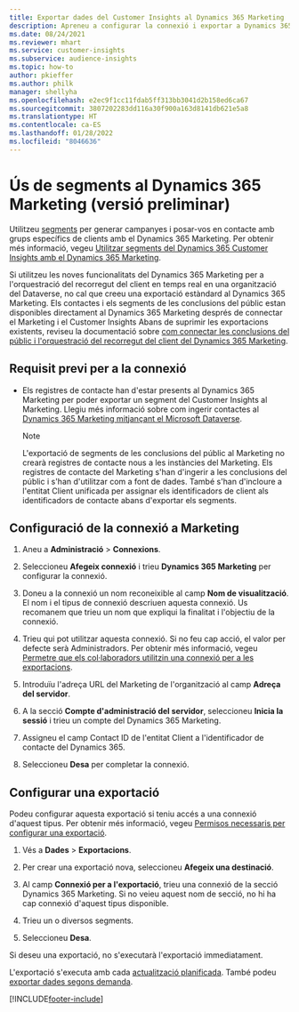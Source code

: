 ```yaml
---
title: Exportar dades del Customer Insights al Dynamics 365 Marketing
description: Apreneu a configurar la connexió i exportar a Dynamics 365 Marketing.
ms.date: 08/24/2021
ms.reviewer: mhart
ms.service: customer-insights
ms.subservice: audience-insights
ms.topic: how-to
author: pkieffer
ms.author: philk
manager: shellyha
ms.openlocfilehash: e2ec9f1cc11fdab5ff313bb3041d2b158ed6ca67
ms.sourcegitcommit: 3807202283dd116a30f900a163d8141db621e5a8
ms.translationtype: HT
ms.contentlocale: ca-ES
ms.lasthandoff: 01/28/2022
ms.locfileid: "8046636"
---
```

# <a name="use-segments-in-dynamics-365-marketing-preview"></a>Ús de segments al Dynamics 365 Marketing (versió preliminar)



Utilitzeu [segments](segments.md) per generar campanyes i posar-vos en contacte amb grups específics de clients amb el Dynamics 365 Marketing. Per obtenir més informació, vegeu [Utilitzar segments del Dynamics 365 Customer Insights amb el Dynamics 365 Marketing](/dynamics365/marketing/customer-insights-segments).

Si utilitzeu les noves funcionalitats del Dynamics 365 Marketing per a l'orquestració del recorregut del client en temps real en una organització del Dataverse, no cal que creeu una exportació estàndard al Dynamics 365 Marketing. Els contactes i els segments de les conclusions del públic estan disponibles directament al Dynamics 365 Marketing després de connectar el Marketing i el Customer Insights Abans de suprimir les exportacions existents, reviseu la documentació sobre [com connectar les conclusions del públic i l'orquestració del recorregut del client del Dynamics 365 Marketing](/dynamics365/marketing/real-time-marketing-ci-profile).

## <a name="prerequisite-for-a-connection"></a>Requisit previ per a la connexió

- Els registres de contacte han d'estar presents al Dynamics 365 Marketing per poder exportar un segment del Customer Insights al Marketing. Llegiu més informació sobre com ingerir contactes al [Dynamics 365 Marketing mitjançant el Microsoft Dataverse](connect-power-query.md).

  > [!NOTE]
  > L'exportació de segments de les conclusions del públic al Marketing no crearà registres de contacte nous a les instàncies del Marketing. Els registres de contacte del Marketing s'han d'ingerir a les conclusions del públic i s'han d'utilitzar com a font de dades. També s'han d'incloure a l'entitat Client unificada per assignar els identificadors de client als identificadors de contacte abans d'exportar els segments.

## <a name="set-up-connection-to-marketing"></a>Configuració de la connexió a Marketing

1. Aneu a **Administració** > **Connexions**.

1. Seleccioneu **Afegeix connexió** i trieu **Dynamics 365 Marketing** per configurar la connexió.

1. Doneu a la connexió un nom reconeixible al camp **Nom de visualització**. El nom i el tipus de connexió descriuen aquesta connexió. Us recomanem que trieu un nom que expliqui la finalitat i l'objectiu de la connexió.

1. Trieu qui pot utilitzar aquesta connexió. Si no feu cap acció, el valor per defecte serà Administradors. Per obtenir més informació, vegeu [Permetre que els col·laboradors utilitzin una connexió per a les exportacions](connections.md#allow-contributors-to-use-a-connection-for-exports).

1. Introduïu l'adreça URL del Marketing de l'organització al camp **Adreça del servidor**.

1. A la secció **Compte d'administració del servidor**, seleccioneu **Inicia la sessió** i trieu un compte del Dynamics 365 Marketing.

1. Assigneu el camp Contact ID de l'entitat Client a l'identificador de contacte del Dynamics 365.

1. Seleccioneu **Desa** per completar la connexió. 

## <a name="configure-an-export"></a>Configurar una exportació

Podeu configurar aquesta exportació si teniu accés a una connexió d'aquest tipus. Per obtenir més informació, vegeu [Permisos necessaris per configurar una exportació](export-destinations.md#set-up-a-new-export).

1. Vés a **Dades** > **Exportacions**.

1. Per crear una exportació nova, seleccioneu **Afegeix una destinació**.

1. Al camp **Connexió per a l'exportació**, trieu una connexió de la secció Dynamics 365 Marketing. Si no veieu aquest nom de secció, no hi ha cap connexió d'aquest tipus disponible.

1. Trieu un o diversos segments.

1. Seleccioneu **Desa**.

Si deseu una exportació, no s'executarà l'exportació immediatament.

L'exportació s'executa amb cada [actualització planificada](system.md#schedule-tab). També podeu [exportar dades segons demanda](export-destinations.md#run-exports-on-demand). 

[!INCLUDE[footer-include](../includes/footer-banner.md)]
